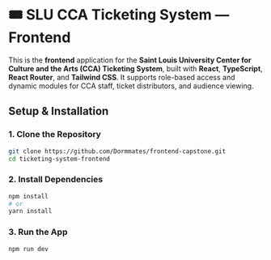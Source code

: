 # 🎟️ SLU CCA Ticketing System — Frontend

This is the **frontend** application for the **Saint Louis University Center for Culture and the Arts (CCA) Ticketing System**, built with **React**, **TypeScript**, **React Router**, and **Tailwind CSS**. It supports role-based access and dynamic modules for CCA staff, ticket distributors, and audience viewing.

## Setup & Installation

### 1. Clone the Repository

```bash
git clone https://github.com/Dormmates/frontend-capstone.git
cd ticketing-system-frontend
```

### 2. Install Dependencies

```bash
npm install
# or
yarn install
```

### 3. Run the App

```bash
npm run dev
```
